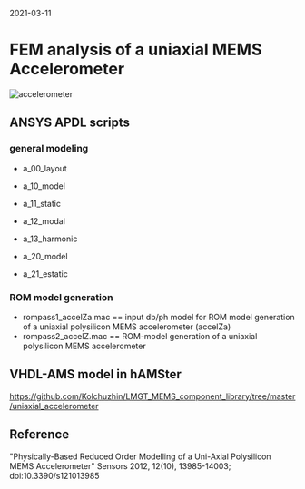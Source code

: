 2021-03-11

# FEM analysis of a uniaxial MEMS Accelerometer


![accelerometer](https://user-images.githubusercontent.com/5137813/128720279-ae7506b0-c020-4a49-a74c-43a6abed948e.png)

## ANSYS APDL scripts
### general modeling
* a_00_layout
* a_10_model
* a_11_static
* a_12_modal
* a_13_harmonic



* a_20_model
* a_21_estatic
### ROM model generation
* rompass1_accelZa.mac == input db/ph model for ROM model generation of a uniaxial polysilicon MEMS accelerometer (accelZa)
* rompass2_accelZ.mac == ROM-model generation of a uniaxial polysilicon MEMS accelerometer

## VHDL-AMS model in hAMSter

https://github.com/Kolchuzhin/LMGT_MEMS_component_library/tree/master/uniaxial_accelerometer

<!--
-------------------------------------------------------------------------------
--
--                              Modal ports
--
--                              q1        q2
--                              o         o
--                              |         |
--    Lagrangian ports   o------o---------o------o     Nodal ports: 5 master nodes
--                       |                       | 
--  r_ext1=0 ->>- p1 o---o                       o---o u1 -<<- f_ext1=0
--                       |  element: accelZa_02  |
--                p2 o---o                       o---o u2 -<<- f_ext2=0
--                       |                       |
--                p3 o---o                       o---o u3 -<<- f_ext3=0
--                       |                       |
--                p4 o---o                       o---o u4 -<<- f_ext4=0
--                       |                       |
--                p5 o---o                       o---o u5 -<<- f_ext5=0
--                       |                       |
--                p6 o---o                       o---o u6 -<<- f_ext6=0
--                       |                       |
--                p7 o---o                       o---o u7 -<<- f_ext7=0
--                       |                       |
--                p8 o---o                       o---o u8 -<<- f_ext8=0
--                       |                       |
--                       o------o----o----o------o
--                              |    |    |       \
--                              o    |    o        \
--                            v1_ext |  v2_ext=0    o az_input
--                                   |
--                                   o  v3_ext=0 (plate)
--
--                           Electrical ports  
--
-- ASCII-Schematic of the ROM component for uniaxial MEMS accelerometer: accelZa_02
------------------------------------------------------------------------------- 
-->

## Reference
"Physically-Based Reduced Order Modelling of a Uni-Axial Polysilicon MEMS Accelerometer" Sensors 2012, 12(10), 13985-14003; doi:10.3390/s121013985
